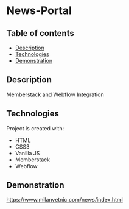 # News-Portal


## Table of contents
* [Description](#description)
* [Technologies](#technologies)
* [Demonstration](#demonstration)


## Description
Memberstack and Webflow Integration


## Technologies
Project is created with:
* HTML
* CSS3
* Vanilla JS
* Memberstack
* Webflow


## Demonstration
https://www.milanvetnic.com/news/index.html
